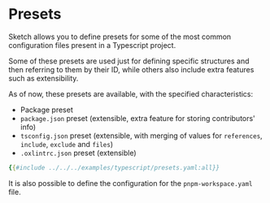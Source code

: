 # Presets

Sketch allows you to define presets for some of the most common configuration files present in a Typescript project.

Some of these presets are used just for defining specific structures and then referring to them by their ID, while others also include extra features such as extensibility.

As of now, these presets are available, with the specified characteristics:

- Package preset
- `package.json` preset (extensible, extra feature for storing contributors' info)
- `tsconfig.json` preset (extensible, with merging of values for `references`, `include`, `exclude` and `files`)
- `.oxlintrc.json` preset (extensible)

```yaml
{{#include ../../../examples/typescript/presets.yaml:all}}
```
It is also possible to define the configuration for the `pnpm-workspace.yaml` file.
